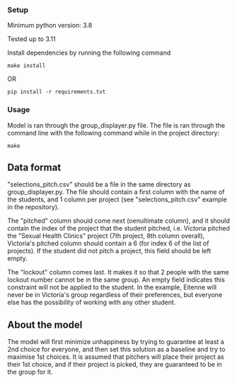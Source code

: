 ### Setup

Minimum python version: 3.8

Tested up to 3.11

Install dependencies by running the following command

```
make install
```
OR

```
pip install -r requirements.txt
```

### Usage

Model is ran through the group_displayer.py file. The file is ran through the command line with the following command while in the project directory:
```
make
```
## Data format
"selections_pitch.csv" should be a file in the same directory as group_displayer.py. The file should contain a first column with the name of the students, and 1 column per project (see "selections_pitch.csv" example in the repository).

The "pitched" column should come next (oenultimate column), and it should contain the index of the project that the student pitched, i.e. Victoria pitched the "Sexual Health Clinics" project (7th project, 8th column overall), Victoria's pitched column should contain a 6 (for index 6 of the list of projects). If the student did not pitch a project, this field should be left empty.

The "lockout" column comes last. It makes it so that 2 people with the same lockout number cannot be in the same group. An empty field indicates this constraint will not be applied to the student. In the example, Eitenne will never be in Victoria's group regardless of their preferences, but everyone else has the possibility of working with any other student.

## About the model
The model will first minimize unhappiness by trying to guarantee at least a 2nd choice for everyone, and then set this solution as a baseline and try to maximise 1st choices. It is assumed that pitchers will place their project as their 1st choice, and if their project is picked, they are guaranteed to be in the group for it.
